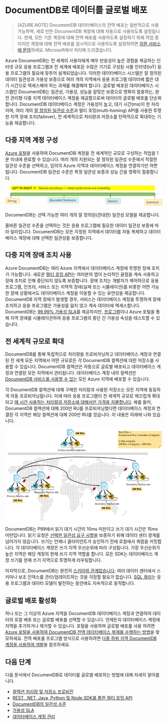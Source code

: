 <properties
   pageTitle="DocumentDB로 데이터 글로벌 배포 | Microsoft Azure"
   description="완전 관리형 NoSQL 데이터베이스 서비스, Azure DocumentDB에서 글로벌 데이터베이스를 사용한 전 세계적 지역에서 복제, 장애 조치, 데이터 복구에 대해 알아봅니다."
   services="documentdb"
   documentationCenter=""
   authors="kiratp"
   manager="jhubbard"
   editor=""/>

<tags
   ms.service="documentdb"
   ms.devlang="multiple"
   ms.topic="article"
   ms.tgt_pltfrm="na"
   ms.workload="na"
   ms.date="08/15/2016"
   ms.author="kipandya"/>
   
   
# DocumentDB로 데이터를 글로벌 배포

> [AZURE.NOTE] DocumentDB 데이터베이스의 전역 배포는 일반적으로 사용 가능하며, 새로 만든 DocumentDB 계정에 대해 자동으로 사용되도록 설정됩니다. 현재, 모든 기존 계정에 대해 전역 배포를 사용하도록 설정하기 위해 작업 중이지만 계정에 대해 전역 배포를 일시적으로 사용하도록 설정하려면 [지원 서비스에 문의](https://portal.azure.com/?#blade/Microsoft_Azure_Support/HelpAndSupportBlade)하세요. Microsoft에서 처리해 드리겠습니다.

Azure DocumentDB는 전 세계의 사용자에게 매우 반응성이 높은 경험을 제공하는 인터넷 규모 응용 프로그램과 전 세계에 배포된 수많은 기기로 구성된 사물 인터넷(IoT) 응용 프로그램의 필요에 맞추어 설계되었습니다. 이러한 데이터베이스 시스템은 잘 정의된 데이터 일관성과 가용성 보증으로 여러 개의 지역에서 응용 프로그램 데이터에 짧은 대기 시간으로 액세스해야 하는 과제를 해결해야 합니다. 글로벌 배포된 데이터베이스 시스템인 DocumentDB는 일관성, 가용성, 성능을 알맞은 보증으로 명확히 절충하는, 완전 관리형 다중 지역 데이터베이스 계정을 제공함으로써 데이터의 글로벌 배포를 단순화합니다. DocumentDB 데이터베이스 계정은 가용성이 높고, 대기 시간(ms)이 한 자리이며, 여러 개의 [잘 정의된 일관성 수준][consistency]과 멀티 호밍(multi-homing) API를 사용한 투명한 지역 장애 조치(failover), 전 세계적으로 처리량과 저장소를 탄력적으로 확대하는 기능을 제공합니다.

  
## 다중 지역 계정 구성

[Azure 포털](documentdb-portal-global-replication.md)을 사용하여 DocumentDB 계정을 전 세계적인 규모로 구성하는 작업을 1분 이내에 완료할 수 있습니다. 여러 개의 지원되는 잘 정의된 일관성 수준에서 적절한 일관성 수준을 선택하고, 임의의 Azure 지역과 데이터베이스 계정을 연결하기만 하면 됩니다. DocumentDB 일관성 수준은 특정 일관성 보증과 성능 간을 명확히 절충합니다.

![DocumentDB는 선택 가능한 여러 개의 잘 정의된(관대한) 일관성 모델을 제공합니다.][1]

DocumentDB는 선택 가능한 여러 개의 잘 정의된(관대한) 일관성 모델을 제공합니다.

올바른 일관성 수준을 선택하는 것은 응용 프로그램에 필요한 데이터 일관성 보증에 따라 달라집니다. DocumentDB는 모든 지정된 지역에서 데이터를 자동 복제하고 데이터베이스 계정에 대해 선택한 일관성을 보증합니다.


## 다중 지역 장애 조치 사용 

Azure DocumentDB는 여러 Azure 지역에서 데이터베이스 계정에 투명한 장애 조치가 가능합니다. 새로운 [멀티 호밍 API][developingwithmultipleregions]는 여러분의 앱이 논리적인 끝점을 계속 사용하고 장애 조치로 인해 중단되지 않도록 보증합니다. 장애 조치는 개발자가 제어하므로 응용 프로그램, 인프라, 서비스 또는 지역적 장애(실제 또는 시뮬레이션)를 비롯한 어떤 가능한 장애 상황에서도 데이터베이스 계정을 이동할 수 있는 유연성을 제공합니다. DocumentDB 지역 장애가 발생할 경우, 서비스는 데이터베이스 계정을 투명하게 장애 조치하고 응용 프로그램은 가용성을 잃지 않고 계속 데이터에 액세스합니다. DocumentDB는 [99\.99% 가용성 SLA][sla]를 제공하지만, [프로그램][arm]이나 Azure 포털을 통해 지역 장애를 시뮬레이션하여 응용 프로그램의 종단 간 가용성 속성을 테스트할 수 있습니다.


## 전 세계적 규모로 확대
DocumentDB를 통해 독립적으로 처리량을 프로비저닝하고 데이터베이스 계정과 연결된 전 세계 모든 지역에서 어떤 규모로든 각 DocumentDB 컬렉션에 대한 저장소를 사용할 수 있습니다. DocumentDB 컬렉션은 자동으로 글로벌 배포되고 데이터베이스 계정과 연결된 모든 지역에서 관리됩니다. 데이터베이스 계정 내의 컬렉션은 [DocumentDB 서비스를 사용할 수 있는][serviceregions] 모든 Azure 지역에 배포할 수 있습니다.

각 DocumentDB 컬렉션에 대해 구매한 처리량과 사용된 저장소는 모든 지역에 동등하게 자동 프로비저닝됩니다. 이에 따라 응용 프로그램이 전 세계적 규모로 매끄럽게 확대되고 [매 시간 사용하는 처리량과 저장소에 대해서만 가격을 지불합니다][pricing]. 예를 들어, DocumentDB 컬렉션에 대해 200만 RU를 프로비저닝했다면 데이터베이스 계정과 연결된 각 지역은 해당 컬렉션에 대해 200만 RU를 얻습니다. 이 내용은 아래에 나와 있습니다.

![4개 지역의 DocumentDB 컬렉션 처리량 확장][2]

DocumentDB는 P99에서 읽기 대기 시간이 10ms 미만이고 쓰기 대기 시간은 15ms 미만입니다. 읽기 요청은 [선택한 일관성 요구 사항][consistency]을 보증하기 위해 데이터 센터 경계를 넘어가지 않습니다. 쓰기는 언제나 클라이언트가 승인하기 전에 로컬에서 쿼럼을 커밋합니다. 각 데이터베이스 계정은 쓰기 지역 우선순위에 따라 구성됩니다. 가장 우선순위가 높은 지역은 해당 계정의 현재 쓰기 지역 역할을 합니다. 모든 SDK는 데이터베이스 계정 쓰기를 현재 쓰기 지역으로 투명하게 라우팅합니다.

마지막으로, DocumentDB는 완전히 [스키마와 관계없습니다][vldb]. 여러 데이터 센터에서 스키마나 보조 인덱스를 관리/업데이트하는 것을 걱정할 필요가 없습니다. [SQL 쿼리][sqlqueries]는 응용 프로그램과 데이터 모델이 발전하는 동안에도 지속적으로 동작합니다.


## 글로벌 배포 활성화 

하나 또는 그 이상의 Azure 지역을 DocumentDB 데이터베이스 계정과 연결하여 데이터의 로컬 배포 또는 글로벌 배포를 선택할 수 있습니다. 언제든지 데이터베이스 계정에 지역을 추가하거나 제거할 수 있습니다. 포털을 사용하여 글로벌 배포를 사용 하려면 [Azure 포털을 사용하여 DocumentDB 전역 데이터베이스 복제를 수행하는 방법](documentdb-portal-global-replication.md)을 찾모하세요. 전역 배포를 프로그램 방식으로 사용하려면 [다중 하위 지역 DocumentDB 계정을 사용하여 개발](documentdb-developing-with-multiple-regions.md)을 참조하세요.

## 다음 단계

다음 문서에서 DocumentDB로 데이터를 글로벌 배포하는 방법에 대해 자세히 알아봅니다.

* [컬렉션 처리량 및 저장소 프로비전][throughputandstorage]
* [REST. .NET, Java, Python 및 Node SDK를 통한 멀티 호밍 API][developingwithmultipleregions]
* [DocumentDB의 일관성 수준][consistency]
* [가용성 SLA][sla]
* [데이터베이스 계정 관리][manageaccount]

[1]: ./media/documentdb-distribute-data-globally/consistency-tradeoffs.png
[2]: ./media/documentdb-distribute-data-globally/collection-regions.png

<!--Reference style links - using these makes the source content way more readable than using inline links-->
[pcolls]: documentdb-partition-data.md
[consistency]: documentdb-consistency-levels.md
[consistencytradeooffs]: ./documentdb-consistency-levels/#consistency-levels-and-tradeoffs
[developingwithmultipleregions]: documentdb-developing-with-multiple-regions.md
[createaccount]: documentdb-create-account.md
[manageaccount]: documentdb-manage-account.md
[manageaccount-consistency]: documentdb-manage-account.md#consistency
[throughputandstorage]: documentdb-manage.md
[arm]: documentdb-automation-resource-manager-cli.md
[regions]: https://azure.microsoft.com/regions/
[serviceregions]: https://azure.microsoft.com/en-us/regions/#services
[pricing]: https://azure.microsoft.com/pricing/details/documentdb/
[sla]: https://azure.microsoft.com/support/legal/sla/documentdb/
[vldb]: http://www.vldb.org/pvldb/vol8/p1668-shukla.pdf
[sqlqueries]: documentdb-sql-query.md

<!---HONumber=AcomDC_0817_2016-->